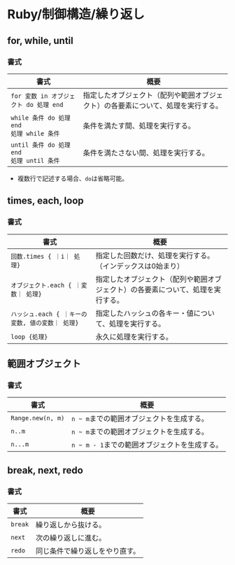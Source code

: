 # Ruby/制御構造/繰り返し

## for, while, until

### 書式

| 書式                                            | 概要                                                         |
| ----------------------------------------------- | ------------------------------------------------------------ |
| `for 変数 in オブジェクト do 処理 end`          | 指定したオブジェクト（配列や範囲オブジェクト）の各要素について、処理を実行する。 |
| `while 条件 do 処理 end`<br />`処理 while 条件` | 条件を満たす間、処理を実行する。                             |
| `until 条件 do 処理 end`<br />`処理 until 条件` | 条件を満たさない間、処理を実行する。                         |

- 複数行で記述する場合、`do`は省略可能。

## times, each, loop

### 書式

| 書式                                             | 概要                                                         |
| ------------------------------------------------ | ------------------------------------------------------------ |
| `回数.times { ｜i｜ 処理}`                       | 指定した回数だけ、処理を実行する。（インデックスは0始まり）  |
| `オブジェクト.each { ｜変数｜ 処理}`             | 指定したオブジェクト（配列や範囲オブジェクト）の各要素について、処理を実行する。 |
| `ハッシュ.each { ｜キーの変数, 値の変数｜ 処理}` | 指定したハッシュの各キー・値について、処理を実行する。       |
| `loop {処理}`                                    | 永久に処理を実行する。                                       |

## 範囲オブジェクト

### 書式

| 書式              | 概要                                          |
| ----------------- | --------------------------------------------- |
| `Range.new(n, m)` | `n ~ m`までの範囲オブジェクトを生成する。     |
| `n..m`            | `n ~ m`までの範囲オブジェクトを生成する。     |
| `n...m`           | `n ~ m - 1`までの範囲オブジェクトを生成する。 |

## break, next, redo

### 書式

| 書式    | 概要                           |
| ------- | ------------------------------ |
| `break` | 繰り返しから抜ける。           |
| `next`  | 次の繰り返しに進む。           |
| `redo`  | 同じ条件で繰り返しをやり直す。 |
